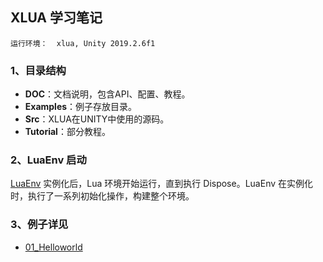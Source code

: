 ## XLUA 学习笔记
`
运行环境：  xlua, Unity 2019.2.6f1
`

### 1、目录结构
* **DOC**：文档说明，包含API、配置、教程。
* **Examples**：例子存放目录。
* **Src**：XLUA在UNITY中使用的源码。
* **Tutorial**：部分教程。

### 2、LuaEnv 启动
[LuaEnv](LuaEnv/README.md) 实例化后，Lua 环境开始运行，直到执行 Dispose。LuaEnv 在实例化时，执行了一系列初始化操作，构建整个环境。

### 3、例子详见
* [01_Helloworld](01_Helloworld/README.md)